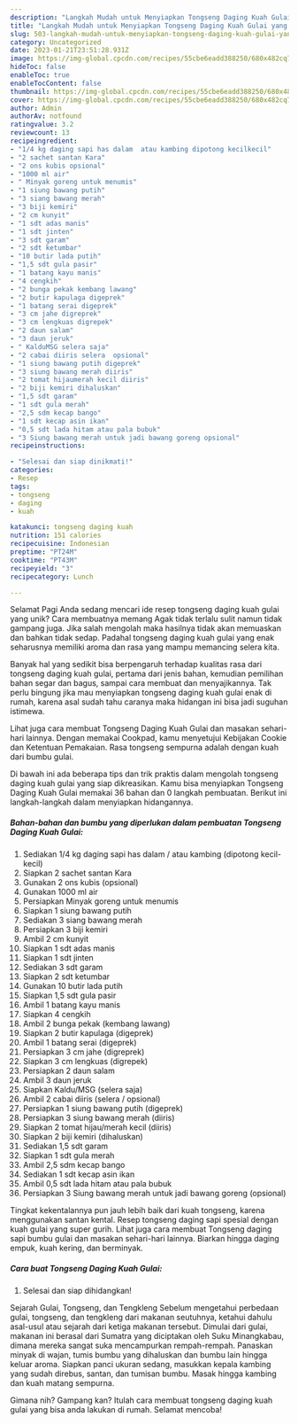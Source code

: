 ```yaml
---
description: "Langkah Mudah untuk Menyiapkan Tongseng Daging Kuah Gulai yang Lezat"
title: "Langkah Mudah untuk Menyiapkan Tongseng Daging Kuah Gulai yang Lezat"
slug: 503-langkah-mudah-untuk-menyiapkan-tongseng-daging-kuah-gulai-yang-lezat
category: Uncategorized
date: 2023-01-21T23:51:28.931Z
image: https://img-global.cpcdn.com/recipes/55cbe6eadd388250/680x482cq70/tongseng-daging-kuah-gulai-foto-resep-utama.jpg
hideToc: false
enableToc: true
enableTocContent: false
thumbnail: https://img-global.cpcdn.com/recipes/55cbe6eadd388250/680x482cq70/tongseng-daging-kuah-gulai-foto-resep-utama.jpg
cover: https://img-global.cpcdn.com/recipes/55cbe6eadd388250/680x482cq70/tongseng-daging-kuah-gulai-foto-resep-utama.jpg
author: Admin
authorAv: notfound
ratingvalue: 3.2
reviewcount: 13
recipeingredient:
- "1/4 kg daging sapi has dalam  atau kambing dipotong kecilkecil"
- "2 sachet santan Kara"
- "2 ons kubis opsional"
- "1000 ml air"
- " Minyak goreng untuk menumis"
- "1 siung bawang putih"
- "3 siang bawang merah"
- "3 biji kemiri"
- "2 cm kunyit"
- "1 sdt adas manis"
- "1 sdt jinten"
- "3 sdt garam"
- "2 sdt ketumbar"
- "10 butir lada putih"
- "1,5 sdt gula pasir"
- "1 batang kayu manis"
- "4 cengkih"
- "2 bunga pekak kembang lawang"
- "2 butir kapulaga digeprek"
- "1 batang serai digeprek"
- "3 cm jahe digreprek"
- "3 cm lengkuas digrepek"
- "2 daun salam"
- "3 daun jeruk"
- " KalduMSG selera saja"
- "2 cabai diiris selera  opsional"
- "1 siung bawang putih digeprek"
- "3 siung bawang merah diiris"
- "2 tomat hijaumerah kecil diiris"
- "2 biji kemiri dihaluskan"
- "1,5 sdt garam"
- "1 sdt gula merah"
- "2,5 sdm kecap bango"
- "1 sdt kecap asin ikan"
- "0,5 sdt lada hitam atau pala bubuk"
- "3 Siung bawang merah untuk jadi bawang goreng opsional"
recipeinstructions:

- "Selesai dan siap dinikmati!"
categories:
- Resep
tags:
- tongseng
- daging
- kuah

katakunci: tongseng daging kuah 
nutrition: 151 calories
recipecuisine: Indonesian
preptime: "PT24M"
cooktime: "PT43M"
recipeyield: "3"
recipecategory: Lunch

---
```



Selamat Pagi Anda sedang mencari ide resep tongseng daging kuah gulai yang unik? Cara membuatnya memang Agak tidak terlalu sulit namun tidak gampang juga. Jika salah mengolah maka hasilnya tidak akan memuaskan dan bahkan tidak sedap. Padahal tongseng daging kuah gulai yang enak seharusnya memiliki aroma dan rasa yang mampu memancing selera kita.


Banyak hal yang sedikit bisa berpengaruh terhadap kualitas rasa dari tongseng daging kuah gulai, pertama dari jenis bahan, kemudian pemilihan bahan segar dan bagus, sampai cara membuat dan menyajikannya. Tak perlu bingung jika mau menyiapkan tongseng daging kuah gulai enak di rumah, karena asal sudah tahu caranya maka hidangan ini bisa jadi suguhan istimewa.

Lihat juga cara membuat Tongseng Daging Kuah Gulai dan masakan sehari-hari lainnya. Dengan memakai Cookpad, kamu menyetujui Kebijakan Cookie dan Ketentuan Pemakaian. Rasa tongseng sempurna adalah dengan kuah dari bumbu gulai.


Di bawah ini ada beberapa tips dan trik praktis dalam mengolah tongseng daging kuah gulai yang siap dikreasikan. Kamu bisa menyiapkan Tongseng Daging Kuah Gulai memakai 36 bahan dan 0 langkah pembuatan. Berikut ini langkah-langkah dalam menyiapkan hidangannya.

<!--inarticleads1-->

##### Bahan-bahan dan bumbu yang diperlukan dalam pembuatan Tongseng Daging Kuah Gulai:

1. Sediakan 1/4 kg daging sapi has dalam / atau kambing (dipotong kecil-kecil)
1. Siapkan 2 sachet santan Kara
1. Gunakan 2 ons kubis (opsional)
1. Gunakan 1000 ml air
1. Persiapkan  Minyak goreng untuk menumis
1. Siapkan 1 siung bawang putih
1. Sediakan 3 siang bawang merah
1. Persiapkan 3 biji kemiri
1. Ambil 2 cm kunyit
1. Siapkan 1 sdt adas manis
1. Siapkan 1 sdt jinten
1. Sediakan 3 sdt garam
1. Siapkan 2 sdt ketumbar
1. Gunakan 10 butir lada putih
1. Siapkan 1,5 sdt gula pasir
1. Ambil 1 batang kayu manis
1. Siapkan 4 cengkih
1. Ambil 2 bunga pekak (kembang lawang)
1. Siapkan 2 butir kapulaga (digeprek)
1. Ambil 1 batang serai (digeprek)
1. Persiapkan 3 cm jahe (digreprek)
1. Siapkan 3 cm lengkuas (digrepek)
1. Persiapkan 2 daun salam
1. Ambil 3 daun jeruk
1. Siapkan  Kaldu/MSG (selera saja)
1. Ambil 2 cabai diiris (selera / opsional)
1. Persiapkan 1 siung bawang putih (digeprek)
1. Persiapkan 3 siung bawang merah (diiris)
1. Siapkan 2 tomat hijau/merah kecil (diiris)
1. Siapkan 2 biji kemiri (dihaluskan)
1. Sediakan 1,5 sdt garam
1. Siapkan 1 sdt gula merah
1. Ambil 2,5 sdm kecap bango
1. Sediakan 1 sdt kecap asin ikan
1. Ambil 0,5 sdt lada hitam atau pala bubuk
1. Persiapkan 3 Siung bawang merah untuk jadi bawang goreng (opsional)


Tingkat kekentalannya pun jauh lebih baik dari kuah tongseng, karena menggunakan santan kental. Resep tongseng daging sapi spesial dengan kuah gulai yang super gurih. Lihat juga cara membuat Tongseng daging sapi bumbu gulai dan masakan sehari-hari lainnya. Biarkan hingga daging empuk, kuah kering, dan berminyak. 

<!--inarticleads2-->

##### Cara buat Tongseng Daging Kuah Gulai:


1. Selesai dan siap dihidangkan!

Sejarah Gulai, Tongseng, dan Tengkleng Sebelum mengetahui perbedaan gulai, tongseng, dan tengkleng dari makanan seutuhnya, ketahui dahulu asal-usul atau sejarah dari ketiga makanan tersebut. Dimulai dari gulai, makanan ini berasal dari Sumatra yang diciptakan oleh Suku Minangkabau, dimana mereka sangat suka mencampurkan rempah-rempah. Panaskan minyak di wajan, tumis bumbu yang dihaluskan dan bumbu lain hingga keluar aroma. Siapkan panci ukuran sedang, masukkan kepala kambing yang sudah direbus, santan, dan tumisan bumbu. Masak hingga kambing dan kuah matang sempurna. 

Gimana nih? Gampang kan? Itulah cara membuat tongseng daging kuah gulai yang bisa anda lakukan di rumah. Selamat mencoba!
